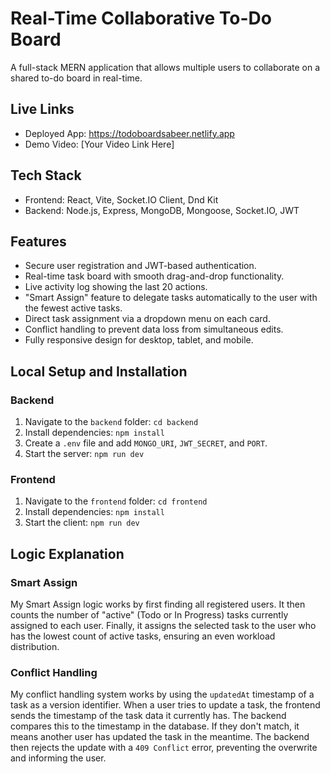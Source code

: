 # Real-Time Collaborative To-Do Board

A full-stack MERN application that allows multiple users to collaborate on a shared to-do board in real-time.

## Live Links

-   Deployed App: https://todoboardsabeer.netlify.app
-   Demo Video: [Your Video Link Here]

## Tech Stack

-   Frontend: React, Vite, Socket.IO Client, Dnd Kit
-   Backend: Node.js, Express, MongoDB, Mongoose, Socket.IO, JWT

## Features

-   Secure user registration and JWT-based authentication.
-   Real-time task board with smooth drag-and-drop functionality.
-   Live activity log showing the last 20 actions.
-   "Smart Assign" feature to delegate tasks automatically to the user with the fewest active tasks.
-   Direct task assignment via a dropdown menu on each card.
-   Conflict handling to prevent data loss from simultaneous edits.
-   Fully responsive design for desktop, tablet, and mobile.

## Local Setup and Installation

### Backend

1.  Navigate to the `backend` folder: `cd backend`
2.  Install dependencies: `npm install`
3.  Create a `.env` file and add `MONGO_URI`, `JWT_SECRET`, and `PORT`.
4.  Start the server: `npm run dev`

### Frontend

1.  Navigate to the `frontend` folder: `cd frontend`
2.  Install dependencies: `npm install`
3.  Start the client: `npm run dev`

## Logic Explanation

### Smart Assign

My Smart Assign logic works by first finding all registered users. It then counts the number of "active" (Todo or In Progress) tasks currently assigned to each user. Finally, it assigns the selected task to the user who has the lowest count of active tasks, ensuring an even workload distribution.

### Conflict Handling

My conflict handling system works by using the `updatedAt` timestamp of a task as a version identifier. When a user tries to update a task, the frontend sends the timestamp of the task data it currently has. The backend compares this to the timestamp in the database. If they don't match, it means another user has updated the task in the meantime. The backend then rejects the update with a `409 Conflict` error, preventing the overwrite and informing the user.
